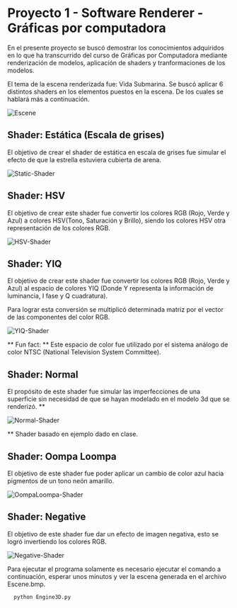 # Proyecto 1 - Software Renderer - Gráficas por computadora

En el presente proyecto se buscó demostrar los conocimientos adquiridos en lo que ha transcurrido del curso de Gráficas por Computadora mediante renderización de modelos, aplicación de shaders y tranformaciones de los modelos. 

El tema de la escena renderizada fue: Vida Submarina. Se buscó aplicar 6 distintos shaders en los elementos puestos en la escena.  De los cuales se hablará más a continuación.

![Escene](https://user-images.githubusercontent.com/64711979/188372728-df472c68-fc6a-4986-b0f2-5c4f35616197.png)






## Shader: Estática (Escala de grises)

El objetivo de crear el shader de estática en escala de grises fue simular el efecto de que la estrella estuviera cubierta de arena.

![Static-Shader](https://user-images.githubusercontent.com/64711979/188356681-cd9a3257-9737-4181-b9ab-62a11f46c3b6.png)


## Shader: HSV 

El objetivo de crear este shader fue convertir los colores RGB (Rojo, Verde y Azul) a colores HSV(Tono, Saturación y Brillo), siendo los colores HSV otra representación de los colores RGB.  


![HSV-Shader](https://user-images.githubusercontent.com/64711979/188357615-a9f9c040-6db6-4134-a696-745b92a2a0d2.png)


## Shader: YIQ

El objetivo de crear este shader fue convertir los colores RGB (Rojo, Verde y Azul) al espacio de colores YIQ (Donde Y representa la información de luminancia, I fase y Q cuadratura). 

Para lograr esta conversión se multiplicó determinada matriz por el vector de las componentes del color RGB.


![YIQ-Shader](https://user-images.githubusercontent.com/64711979/188359136-a15ada1d-8762-432f-9293-93e320b3f40c.png)

** Fun fact: ** Este espacio de color fue utilizado por el sistema análogo de color NTSC (National Television System Committee). 

## Shader: Normal

El propósito de este shader fue simular las imperfecciones de una superficie sin necesidad de que se hayan modelado en el modelo 3d que se renderizó.
**

![Normal-Shader](https://user-images.githubusercontent.com/64711979/188364003-5ca97102-518e-47f0-ba65-29a0a5b8c57a.png)

** Shader basado en ejemplo dado en clase.
## Shader: Oompa Loompa

El objetivo de este shader fue poder aplicar un cambio de color azul hacia pigmentos de un tono neón amarillo.

![OompaLoompa-Shader](https://user-images.githubusercontent.com/64711979/188370221-db641dff-da0b-4988-b380-b8b79ab0bf97.png)


## Shader: Negative

El objetivo de este shader fue dar un efecto de imagen negativa, esto se logró invertiendo los colores RGB.

![Negative-Shader](https://user-images.githubusercontent.com/64711979/188372495-dcdd06e1-aa5c-44e3-af21-53c502b71990.png)

Para ejecutar el programa solamente es necesario ejecutar el comando a continuación, esperar unos minutos y ver la escena generada en el archivo Escene.bmp.

```bash
  python Engine3D.py
```
